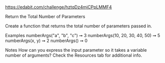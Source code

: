 https://edabit.com/challenge/hztqDz4mjCPpLMMF4

Return the Total Number of Parameters

Create a function that returns the total number of parameters passed in.

Examples
numberArgs("a", "b", "c") ➞ 3
numberArgs(10, 20, 30, 40, 50) ➞ 5
numberArgs(x, y) ➞ 2
numberArgs() ➞ 0

Notes
How can you express the input parameter so it takes a variable number of arguments?
Check the Resources tab for additional info.